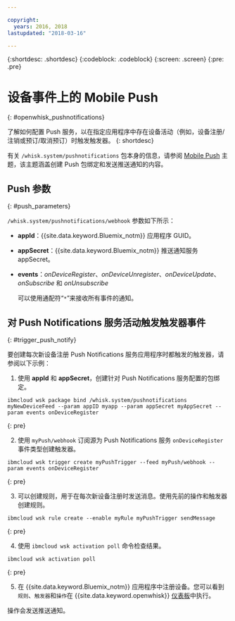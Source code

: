 ```yaml
---

copyright:
  years: 2016, 2018
lastupdated: "2018-03-16"

---
```


{:shortdesc: .shortdesc}
{:codeblock: .codeblock}
{:screen: .screen}
{:pre: .pre}

# 设备事件上的 Mobile Push
{: #openwhisk_pushnotifications}

了解如何配置 Push 服务，以在指定应用程序中存在设备活动（例如，设备注册/注销或预订/取消预订）时触发触发器。
{: shortdesc}

有关 `/whisk.system/pushnotifications` 包本身的信息，请参阅 [Mobile Push](./mobile_push_actions.html) 主题，该主题涵盖创建 Push 包绑定和发送推送通知的内容。

## Push 参数
{: #push_parameters}

`/whisk.system/pushnotifications/webhook` 参数如下所示：
- **appId**：{{site.data.keyword.Bluemix_notm}} 应用程序 GUID。
- **appSecret**：{{site.data.keyword.Bluemix_notm}} 推送通知服务 appSecret。
- **events**：_onDeviceRegister_、_onDeviceUnregister_、_onDeviceUpdate_、_onSubscribe_ 和 _onUnsubscribe_

  可以使用通配符“`*`”来接收所有事件的通知。

## 对 Push Notifications 服务活动触发触发器事件
{: #trigger_push_notify}

要创建每次新设备注册 Push Notifications 服务应用程序时都触发的触发器，请参阅以下示例：

1. 使用 **appId** 和 **appSecret**，创建针对 Push Notifications 服务配置的包绑定。
  ```
  ibmcloud wsk package bind /whisk.system/pushnotifications myNewDeviceFeed --param appID myapp --param appSecret myAppSecret --param events onDeviceRegister
  ```
  {: pre}

2. 使用 `myPush/webhook` 订阅源为 Push Notifications 服务 `onDeviceRegister` 事件类型创建触发器。
  ```
  ibmcloud wsk trigger create myPushTrigger --feed myPush/webhook --param events onDeviceRegister
  ```
  {: pre}

3. 可以创建规则，用于在每次新设备注册时发送消息。使用先前的操作和触发器创建规则。
  ```
  ibmcloud wsk rule create --enable myRule myPushTrigger sendMessage
  ```
  {: pre}

4. 使用 `ibmcloud wsk activation poll` 命令检查结果。
  ```
  ibmcloud wsk activation poll
  ```
  {: pre}

5. 在 {{site.data.keyword.Bluemix_notm}} 应用程序中注册设备。您可以看到`规则`、`触发器`和`操作`在 {{site.data.keyword.openwhisk}} [仪表板](https://console.bluemix.net/openwhisk/dashboard)中执行。

  操作会发送推送通知。
